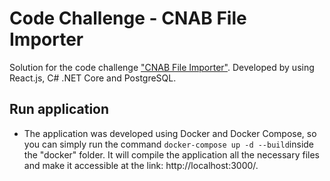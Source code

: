 # Code Challenge - CNAB File Importer

Solution for the code challenge ["CNAB File Importer"](https://github.com/ByCodersTec/desafio-dev). Developed by using React.js, C# .NET Core and PostgreSQL.

## Run application

- The application was developed using Docker and Docker Compose, so you can simply run the command `docker-compose up -d --build`inside the "docker" folder. It will compile the application all the necessary files and make it accessible at the link: http://localhost:3000/.
